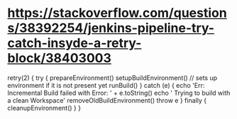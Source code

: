 

# https://stackoverflow.com/questions/38392254/jenkins-pipeline-try-catch-insyde-a-retry-block/38403003

retry(2) {
    try {
        prepareEnvironment()
        setupBuildEnvironment() // sets up environment if it is not present yet
        runBuild()
    } catch (e) {
        echo 'Err: Incremental Build failed with Error: ' + e.toString()
        echo '     Trying to build with a clean Workspace'
        removeOldBuildEnvironment()
        throw e
    } finally {
        cleanupEnvironment()
    }
}